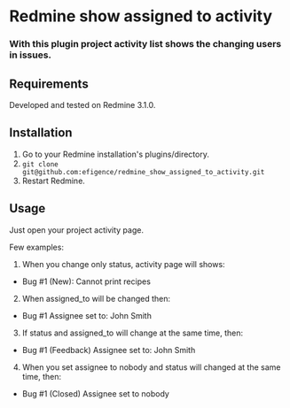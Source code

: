 # Redmine show assigned to activity

### With this plugin project activity list shows the changing users in issues.

## Requirements

Developed and tested on Redmine 3.1.0.

## Installation

1. Go to your Redmine installation's plugins/directory.
2. `git clone git@github.com:efigence/redmine_show_assigned_to_activity.git`
3. Restart Redmine.

## Usage

Just open your project activity page.

Few examples:

1. When you change only status, activity page will shows:
  - Bug #1 (New): Cannot print recipes
2. When assigned_to will be changed then:
  - Bug #1 Assignee set to: John Smith
3. If status and assigned_to will change at the same time, then:
  - Bug #1 (Feedback) Assignee set to: John Smith
4. When you  set assignee to nobody and status will changed at the same time, then:
  - Bug #1 (Closed) Assignee set to nobody

